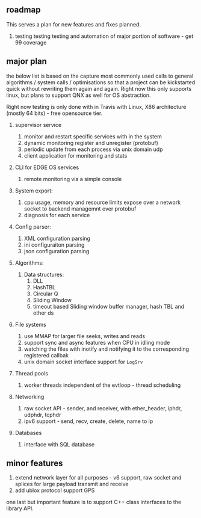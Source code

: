 ## roadmap

This serves a plan for new features and fixes planned.

1. testing testing testing and automation of major portion of software - get 99 coverage

## major plan

the below list is based on the capture most commonly used calls to general algorithms / system calls / optimisations so that a project can be kickstarted quick without rewriting them again and again. Right now this only supports linux, but plans to support QNX as well for OS abstraction.

Right now testing is only done with in Travis with Linux, X86 architecture (mostly 64 bits) - free opensource tier.

1. supervisor service
    1. monitor and restart specific services with in the system
    2. dynamic monitoring register and unregister (protobuf)
    3. periodic update from each process via unix domain udp
    4. client application for monitoring and stats

2. CLI for EDGE OS services
    1. remote monitoring via a simple console

3. System export:
    1. cpu usage, memory and resource limits expose over a network socket to backend managemnt over protobuf
    2. diagnosis for each service

4. Config parser:
    1. XML configuration parsing
    2. ini configuraiton parsing
    3. json configuration parsing

5. Algorithms:
    1. Data structures:
        1. DLL
        2. HashTBL
        3. Circular Q
        4. Sliding Window
        5. timeout based Sliding window buffer manager, hash TBL and other ds

6. File systems
    1. use MMAP for larger file seeks, writes and reads
    2. support sync and async features when CPU in idling mode
    3. watching the files with inotify and notifying it to the corresponding registered callbak
    4. unix domain socket interface support for `LogSrv`

7. Thread pools
    1. worker threads independent of the evtloop - thread scheduling

8. Networking
    1. raw socket API - sender, and receiver, with ether_header, iphdr, udphdr, tcphdr
    2. ipv6 support - send, recv, create, delete, name to ip

9. Databases
    1. interface with SQL database

## minor features

1. extend network layer for all purposes - v6 support, raw socket and splices for large payload transmit and receive
2. add ublox protocol support GPS

one last but important feature is to support C++ class interfaces to the library API.

